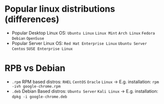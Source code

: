 # Popular linux distributions (differences)

- Popular Desktop Linux OS: `Ubuntu Linux` `Linux Mint` `Arch Linux` `Fedora` `Debian` `OpenSuse`
- Popular Server Linux OS: `Red Hat Enterprise Linux` `Ubuntu Server` `Centos` `SUSE Enterprise Linux`

# RPB vs Debian

- `.rpm` RPM based distros: `RHEL` `CentOS` `Oracle` `Linux` &rarr; E.g. installation: `rpm -ivh google-chrome.rpm`
- `.deb` Debian Based distros: `Ubuntu Server` `Kali Linux` &rarr; E.g. installation: `dpkg -i google-chrome.deb`
